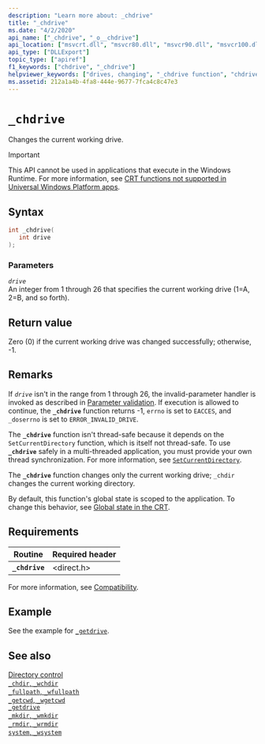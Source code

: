 ```yaml
---
description: "Learn more about: _chdrive"
title: "_chdrive"
ms.date: "4/2/2020"
api_name: ["_chdrive", "_o__chdrive"]
api_location: ["msvcrt.dll", "msvcr80.dll", "msvcr90.dll", "msvcr100.dll", "msvcr100_clr0400.dll", "msvcr110.dll", "msvcr110_clr0400.dll", "msvcr120.dll", "msvcr120_clr0400.dll", "ucrtbase.dll", "api-ms-win-crt-filesystem-l1-1-0.dll"]
api_type: ["DLLExport"]
topic_type: ["apiref"]
f1_keywords: ["chdrive", "_chdrive"]
helpviewer_keywords: ["drives, changing", "_chdrive function", "chdrive function"]
ms.assetid: 212a1a4b-4fa8-444e-9677-7fca4c8c47e3
---
```

# `_chdrive`

Changes the current working drive.

> [!IMPORTANT]
> This API cannot be used in applications that execute in the Windows Runtime. For more information, see [CRT functions not supported in Universal Windows Platform apps](../../cppcx/crt-functions-not-supported-in-universal-windows-platform-apps.md).

## Syntax

```C
int _chdrive(
   int drive
);
```

### Parameters

*`drive`*\
An integer from 1 through 26 that specifies the current working drive (1=A, 2=B, and so forth).

## Return value

Zero (0) if the current working drive was changed successfully; otherwise, -1.

## Remarks

If *`drive`* isn't in the range from 1 through 26, the invalid-parameter handler is invoked as described in [Parameter validation](../parameter-validation.md). If execution is allowed to continue, the **`_chdrive`** function returns -1, `errno` is set to `EACCES`, and `_doserrno` is set to `ERROR_INVALID_DRIVE`.

The **`_chdrive`** function isn't thread-safe because it depends on the `SetCurrentDirectory` function, which is itself not thread-safe. To use **`_chdrive`** safely in a multi-threaded application, you must provide your own thread synchronization. For more information, see [`SetCurrentDirectory`](/windows/win32/api/winbase/nf-winbase-setcurrentdirectory).

The **`_chdrive`** function changes only the current working drive;  `_chdir` changes the current working directory.

By default, this function's global state is scoped to the application. To change this behavior, see [Global state in the CRT](../global-state.md).

## Requirements

| Routine | Required header |
|---|---|
| **`_chdrive`** | \<direct.h> |

For more information, see [Compatibility](../compatibility.md).

## Example

See the example for [`_getdrive`](getdrive.md).

## See also

[Directory control](../directory-control.md)\
[`_chdir`, `_wchdir`](chdir-wchdir.md)\
[`_fullpath`, `_wfullpath`](fullpath-wfullpath.md)\
[`_getcwd`, `_wgetcwd`](getcwd-wgetcwd.md)\
[`_getdrive`](getdrive.md)\
[`_mkdir`, `_wmkdir`](mkdir-wmkdir.md)\
[`_rmdir`, `_wrmdir`](rmdir-wrmdir.md)\
[`system`, `_wsystem`](system-wsystem.md)

